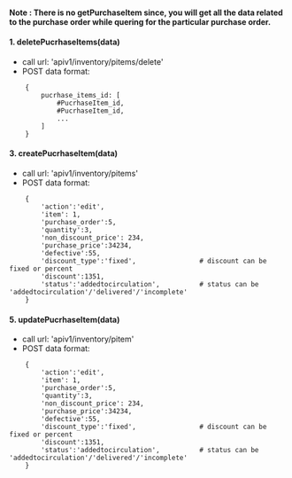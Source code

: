 #### Note : There is no getPurchaseItem since, you will get all the data related to the purchase order while quering for the particular purchase order. 


#### 1. deletePucrhaseItems(data)
- call url: 'apiv1/inventory/pitems/delete'
- POST data format:
```
    {
        pucrhase_items_id: [
            #PucrhaseItem_id,
            #PucrhaseItem_id,
            ...
        ]
    }
```

#### 3. createPucrhaseItem(data)
- call url: 'apiv1/inventory/pitems'
- POST data format:
```
    {
        'action':'edit',
        'item': 1,
        'purchase_order':5,
        'quantity':3,
        'non_discount_price': 234,
        'purchase_price':34234,
        'defective':55,
        'discount_type':'fixed',                # discount can be fixed or percent
        'discount':1351,
        'status':'addedtocirculation',          # status can be 'addedtocirculation'/'delivered'/'incomplete'
    }
```

#### 5. updatePucrhaseItem(data)
- call url: 'apiv1/inventory/pitem'
- POST data format:
```
    {
        'action':'edit',
        'item': 1,
        'purchase_order':5,
        'quantity':3,
        'non_discount_price': 234,
        'purchase_price':34234,
        'defective':55,
        'discount_type':'fixed',                # discount can be fixed or percent
        'discount':1351,
        'status':'addedtocirculation',          # status can be 'addedtocirculation'/'delivered'/'incomplete'
    }
```

